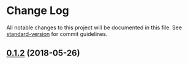 # Change Log

All notable changes to this project will be documented in this file. See [standard-version](https://github.com/conventional-changelog/standard-version) for commit guidelines.

<a name="0.1.2"></a>
## [0.1.2](https://github.com/lynxtaa/express-better-async-wrap/compare/v0.1.1...v0.1.2) (2018-05-26)
